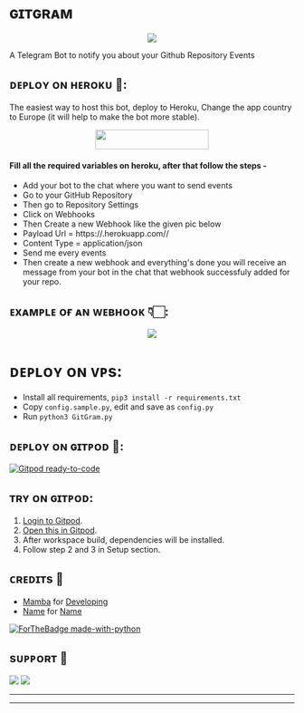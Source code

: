 # ɢɪᴛɢʀᴀᴍ

<p align="center"><a href="https://t.me/TELE_WALI_FRIENDSHIP"><img src="https://telegra.ph/file/04955bd5888a89dced11a.jpg"></a></p>

 A Telegram Bot to notify you about your Github Repository Events

## ᴅᴇᴩʟᴏʏ ᴏɴ ʜᴇʀᴏᴋᴜ 🚀:

The easiest way to host this bot, deploy to Heroku, Change the app country to Europe (it will help to make the bot more stable).

<p align="center"><a href="https://heroku.com/deploy?template=https://github.com/FantasticSukhi/GitGram"> <img src="https://img.shields.io/badge/Deploy%20To%20Heroku-black?style=for-the-badge&logo=heroku" width="200" height="35.45"/></a></p>

<h4> Fill all the required variables on heroku, after that follow the steps - </h4>

 - Add your bot to the chat where you want to send events
 - Go to your GitHub Repository
 - Then go to Repository Settings
 - Click on Webhooks
 - Then Create a new Webhook like the given pic below
 - Payload Url = https://<appname>.herokuapp.com//<your chat id>
 - Content Type = application/json
 - Send me every events
 - Then create a new webhook and everything's done you will receive an message from your bot in the chat that webhook successfuly added for your repo.

## ᴇxᴀᴍᴩʟᴇ ᴏғ ᴀɴ ᴡᴇʙʜᴏᴏᴋ 👇🏻:

<p align="center"><a href="https://t.me/TELE_WALI_FRIENDSHIP"><img src="https://telegra.ph/file/c694e61f7faa468ee136d.jpg"></a></p>

# ᴅᴇᴩʟᴏʏ ᴏɴ ᴠᴩs:
- Install all requirements, `pip3 install -r requirements.txt`
- Copy `config.sample.py`, edit and save as `config.py`
- Run `python3 GitGram.py`



## ᴅᴇᴩʟᴏʏ ᴏɴ ɢɪᴛᴩᴏᴅ 🚀:

[![Gitpod ready-to-code](https://img.shields.io/badge/Gitpod-ready--to--code-blue?logo=gitpod)](https://gitpod.io/#https://github.com/FantasticSukhi/GitGram)


## ᴛʀʏ ᴏɴ ɢɪᴛᴩᴏᴅ:
1. [Login to Gitpod](https://gitpod.io/login).
2. [Open this in Gitpod](https://gitpod.io/#github.com/FantasticSukhi/GitGram).
3. After workspace build, dependencies will be installed.
4. Follow step 2 and 3 in Setup section.


## ᴄʀᴇᴅɪᴛs 💖
- [Mamba](https://github.com/FantasticSukhi) for [Developing](https://github.com/FantasticSukhi/GitGram)
- [Name](https://github.com/Username) for [Name](https://github.com/Username/ProjectName)

[![ForTheBadge made-with-python](http://ForTheBadge.com/images/badges/made-with-python.svg)](https://www.python.org/)

## sᴜᴩᴩᴏʀᴛ 🎑
<a href="https://t.me/TELE_WALI_FRIENDSHIP"><img src="https://img.shields.io/badge/-Support%20Group-blue.svg?style=for-the-badge&logo=Telegram"></a>
<a href="https://telegram.me/THE_THIRD_EYE_NETWORK"><img src="https://img.shields.io/badge/%20Network-blue.svg?style=for-the-badge&logo=Telegram"></a>

------------------------------------------------
-------------------------------------------------
